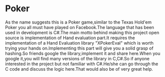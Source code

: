 Poker
=====

As the name suggests this is a Poker game,similar to the Texas Hold'em Poker you all must have played on Facebook.The language that has been used in development is C#.The main motto behind making this project open source is implementation of Hand evaluation part.It requires the implementation of a Hand Evaluation library "XPokerEval" which is worth trying your hands on.Implementing this part will give you a solid grasp of hashing.So friends google the library,implement it and share here.When you google it,you will find many versions of the library in C,C#.So if anyone interested in the project but not familiar with C#.He/she can go through the C code and discuss the logic here.That would also be of very great help.
